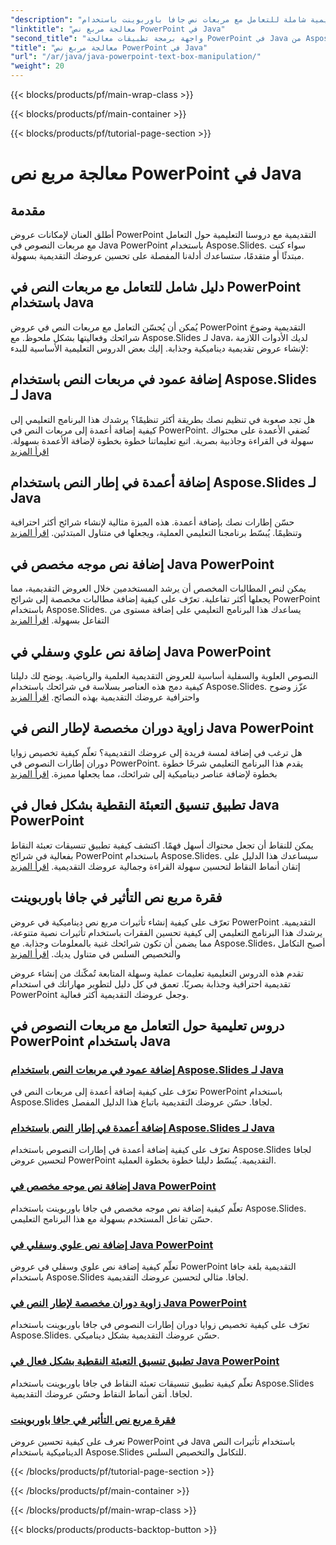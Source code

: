 ```yaml
---
"description": "استكشف دروسًا تعليمية شاملة للتعامل مع مربعات نص جافا باوربوينت باستخدام Aspose.Slides. حسّن عروضك التقديمية خطوة بخطوة مع أدلة الاستخدام لدينا."
"linktitle": "معالجة مربع نص PowerPoint في Java"
"second_title": "واجهة برمجة تطبيقات معالجة PowerPoint في Java من Aspose.Slides"
"title": "معالجة مربع نص PowerPoint في Java"
"url": "/ar/java/java-powerpoint-text-box-manipulation/"
"weight": 20
---
```


{{< blocks/products/pf/main-wrap-class >}}

{{< blocks/products/pf/main-container >}}

{{< blocks/products/pf/tutorial-page-section >}}

# معالجة مربع نص PowerPoint في Java

## مقدمة

أطلق العنان لإمكانات عروض PowerPoint التقديمية مع دروسنا التعليمية حول التعامل مع مربعات النصوص في Java PowerPoint باستخدام Aspose.Slides. سواء كنت مبتدئًا أو متقدمًا، ستساعدك أدلةنا المفصلة على تحسين عروضك التقديمية بسهولة.

## دليل شامل للتعامل مع مربعات النص في PowerPoint باستخدام Java

يُمكن أن يُحسّن التعامل مع مربعات النص في عروض PowerPoint التقديمية وضوحَ شرائحك وفعاليتها بشكل ملحوظ. مع Aspose.Slides لـ Java، لديك الأدوات اللازمة لإنشاء عروض تقديمية ديناميكية وجذابة. إليك بعض الدروس التعليمية الأساسية للبدء:

## إضافة عمود في مربعات النص باستخدام Aspose.Slides لـ Java
هل تجد صعوبة في تنظيم نصك بطريقة أكثر تنظيمًا؟ يرشدك هذا البرنامج التعليمي إلى كيفية إضافة أعمدة إلى مربعات النص في PowerPoint. تُضفي الأعمدة على محتواك سهولة في القراءة وجاذبية بصرية. اتبع تعليماتنا خطوة بخطوة لإضافة الأعمدة بسهولة. [اقرأ المزيد](./add-column-in-text-boxes/)

## إضافة أعمدة في إطار النص باستخدام Aspose.Slides لـ Java
حسّن إطارات نصك بإضافة أعمدة. هذه الميزة مثالية لإنشاء شرائح أكثر احترافية وتنظيمًا. يُبسّط برنامجنا التعليمي العملية، ويجعلها في متناول المبتدئين. [اقرأ المزيد](./add-columns-in-text-frame/)

## إضافة نص موجه مخصص في Java PowerPoint
يمكن لنص المطالبات المخصص أن يرشد المستخدمين خلال العروض التقديمية، مما يجعلها أكثر تفاعلية. تعرّف على كيفية إضافة مطالبات مخصصة إلى شرائح PowerPoint باستخدام Aspose.Slides. يساعدك هذا البرنامج التعليمي على إضافة مستوى من التفاعل بسهولة. [اقرأ المزيد](./add-custom-prompt-text-java-powerpoint/)

## إضافة نص علوي وسفلي في Java PowerPoint
النصوص العلوية والسفلية أساسية للعروض التقديمية العلمية والرياضية. يوضح لك دليلنا كيفية دمج هذه العناصر بسلاسة في شرائحك باستخدام Aspose.Slides. عزّز وضوح واحترافية عروضك التقديمية بهذه النصائح. [اقرأ المزيد](./add-superscript-subscript-text-java-powerpoint/)

## زاوية دوران مخصصة لإطار النص في Java PowerPoint
هل ترغب في إضافة لمسة فريدة إلى عروضك التقديمية؟ تعلّم كيفية تخصيص زوايا دوران إطارات النصوص في PowerPoint. يقدم هذا البرنامج التعليمي شرحًا خطوة بخطوة لإضافة عناصر ديناميكية إلى شرائحك، مما يجعلها مميزة. [اقرأ المزيد](./custom-rotation-angle-text-frame-java-powerpoint/)

## تطبيق تنسيق التعبئة النقطية بشكل فعال في Java PowerPoint
يمكن للنقاط أن تجعل محتواك أسهل فهمًا. اكتشف كيفية تطبيق تنسيقات تعبئة النقاط بفعالية في شرائح PowerPoint باستخدام Aspose.Slides. سيساعدك هذا الدليل على إتقان أنماط النقاط لتحسين سهولة القراءة وجمالية عروضك التقديمية. [اقرأ المزيد](./apply-bullet-fill-format-java-powerpoint/)

## فقرة مربع نص التأثير في جافا باوربوينت
تعرّف على كيفية إنشاء تأثيرات مربع نص ديناميكية في عروض PowerPoint التقديمية. يرشدك هذا البرنامج التعليمي إلى كيفية تحسين الفقرات باستخدام تأثيرات نصية متنوعة، مما يضمن أن تكون شرائحك غنية بالمعلومات وجذابة. مع Aspose.Slides، أصبح التكامل والتخصيص السلس في متناول يديك. [اقرأ المزيد](./effect-text-box-paragraph-java-powerpoint/)

تقدم هذه الدروس التعليمية تعليمات عملية وسهلة المتابعة تُمكّنك من إنشاء عروض تقديمية احترافية وجذابة بصريًا. تعمق في كل دليل لتطوير مهاراتك في استخدام PowerPoint وجعل عروضك التقديمية أكثر فعالية.
## دروس تعليمية حول التعامل مع مربعات النصوص في PowerPoint باستخدام Java
### [إضافة عمود في مربعات النص باستخدام Aspose.Slides لـ Java](./add-column-in-text-boxes/)
تعرّف على كيفية إضافة أعمدة إلى مربعات النص في PowerPoint باستخدام Aspose.Slides لجافا. حسّن عروضك التقديمية باتباع هذا الدليل المفصل.
### [إضافة أعمدة في إطار النص باستخدام Aspose.Slides لـ Java](./add-columns-in-text-frame/)
تعرّف على كيفية إضافة أعمدة في إطارات النصوص باستخدام Aspose.Slides لجافا لتحسين عروض PowerPoint التقديمية. يُبسّط دليلنا خطوة بخطوة العملية.
### [إضافة نص موجه مخصص في Java PowerPoint](./add-custom-prompt-text-java-powerpoint/)
تعلّم كيفية إضافة نص موجه مخصص في جافا باوربوينت باستخدام Aspose.Slides. حسّن تفاعل المستخدم بسهولة مع هذا البرنامج التعليمي.
### [إضافة نص علوي وسفلي في Java PowerPoint](./add-superscript-subscript-text-java-powerpoint/)
تعلّم كيفية إضافة نص علوي وسفلي في عروض PowerPoint التقديمية بلغة جافا باستخدام Aspose.Slides لجافا. مثالي لتحسين عروضك التقديمية.
### [زاوية دوران مخصصة لإطار النص في Java PowerPoint](./custom-rotation-angle-text-frame-java-powerpoint/)
تعرّف على كيفية تخصيص زوايا دوران إطارات النصوص في جافا باوربوينت باستخدام Aspose.Slides. حسّن عروضك التقديمية بشكل ديناميكي.
### [تطبيق تنسيق التعبئة النقطية بشكل فعال في Java PowerPoint](./apply-bullet-fill-format-java-powerpoint/)
تعلّم كيفية تطبيق تنسيقات تعبئة النقاط في جافا باوربوينت باستخدام Aspose.Slides لجافا. أتقن أنماط النقاط وحسّن عروضك التقديمية.
### [فقرة مربع نص التأثير في جافا باوربوينت](./effect-text-box-paragraph-java-powerpoint/)
تعرف على كيفية تحسين عروض PowerPoint في Java باستخدام تأثيرات النص الديناميكية باستخدام Aspose.Slides للتكامل والتخصيص السلس.

{{< /blocks/products/pf/tutorial-page-section >}}

{{< /blocks/products/pf/main-container >}}

{{< /blocks/products/pf/main-wrap-class >}}

{{< blocks/products/products-backtop-button >}}